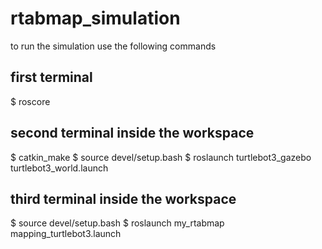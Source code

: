 # rtabmap_simulation
to run the simulation use the following commands

## first terminal
$ roscore

## second terminal inside the workspace
$ catkin_make
$ source devel/setup.bash
$ roslaunch turtlebot3_gazebo turtlebot3_world.launch

## third terminal inside the workspace
$ source devel/setup.bash
$ roslaunch my_rtabmap mapping_turtlebot3.launch
